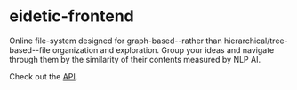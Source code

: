 # eidetic-frontend
Online file-system designed for graph-based--rather than hierarchical/tree-based--file organization and exploration. Group your ideas and navigate through
them by the similarity of their contents measured by NLP AI.

Check out the [API](https://github.com/JTan2231/eidetic-api).
